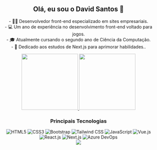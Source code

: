 <div align="center">
  <h2>Olá, eu sou o David Santos 👋</h2>
  <p>- 👨‍💻 Desenvolvedor front-end especializado em sites empresariais. </br>
- 💻 Um ano de experiência no desenvolvimento front-end voltado para jogos.  </br>
- 🎓 Atualmente cursando o segundo ano de Ciência da Computação.  </br>
- 🌱 Dedicado aos estudos de Next.js para aprimorar habilidades..  </br> </p>
</div>



<div align="center">
  <a href="https://github.com/DavidSantos5992">
    <img height="180em" src="https://github-readme-stats.vercel.app/api/top-langs/?username=DavidSantos5992&layout=compact&langs_count=7&theme=omni&hide_border=true"/>
    <img height="180em" src='https://streak-stats.demolab.com?user=DavidSantos5992&theme=dark&hide_border=true&border_radius=10&locale=pt_BR&card_width=483&background=45%2C191622%2C191622&sideLabels=F575BE&fire=F500D5&ring=F575BE&currStreakLabel=F575BE'/>
  </a>
</div>
<h3 align="center">Principais Tecnologias</h3>
<div align="center">
  <img alt="HTML5" src="https://img.shields.io/badge/-HTML5-E34F26?style=flat-square&logo=html5&logoColor=white" />
  <img alt="CSS3" src="https://img.shields.io/badge/-CSS3-264de4?style=flat-square&logo=CSS3&logoColor=white"/>
  <img alt="Bootstrap" src="https://img.shields.io/badge/-Bootstrap-563D7C?style=flat-square&logo=bootstrap&logoColor=white"/>  
  <img alt="Tailwind CSS" src="https://img.shields.io/badge/-Tailwind CSS-06B6D4?style=flat-square&logo=tailwindcss&logoColor=white"/>
  <img alt="JavaScript" src="https://img.shields.io/badge/-JavaScript-F0DB4F?style=flat-square&logo=JavaScript&logoColor=323330" />
  <img alt="Vue.js" src="https://img.shields.io/badge/-Vue.js-4FC08D?style=flat-square&logo=vue.js&logoColor=white"/>
  <img alt="React.js" src="https://img.shields.io/badge/-React.js-45b8d8?style=flat-square&logo=react&logoColor=white"/>
  <img alt="Next.js" src="https://img.shields.io/badge/-Next.js-45b8d8?style=flat-square&logo=react&logoColor=white"/>
  <img alt="Azure DevOps" src="https://img.shields.io/badge/-Azure DevOps-0078D7?style=flat-square&logo=azure-devops&logoColor=white"/>
</div>
<div align="center">
  <img src="https://ssr-contributions-svg.vercel.app/_/DavidSantos5992?chart=3dbar&gap=2&scale=2&gradient=true&animation=mess&animation_duration=4&animation_loop=true&format=svg&weeks=30&theme=green&colors=ff69b4,ee3d96,f23494,e71b82,ed1381&dark=true"/>
</div>


